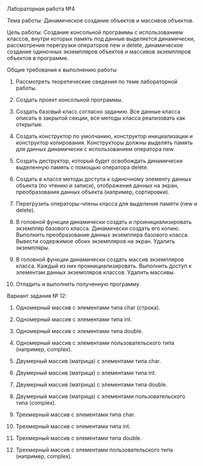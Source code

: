 



Лабораторная работа №4

Тема работы: Динамическое создание объектов и массивов объектов.



Цель работы: Создание консольной программы с использованием классов, внутри которых память под данные выделяется динамически, рассмотрение перегрузки операторов new и delete, динамическое создание одиночных экземпляров объектов и массивов экземпляров объектов в программе.



Общие требования к выполнению работы

1.    Рассмотреть теоретические сведения по теме лабораторной работы.

2.    Создать проект консольной программы.

3.    Создать базовый класс согласно заданию. Все данные класса описать в закрытой секции, все методы класса реализовать как открытые.

4.    Создать конструктор по умолчанию, конструктор инициализации и конструктор копирования. Конструкторы должны выделять память для данных динамически с использованием оператора new.

5.    Создать деструктор, который будет освобождать динамически выделенную память с помощью оператора delete.

6.    Создать в классе методы доступа к одиночному элементу данных объекта (по чтению и записи), отображения данных на экран, преобразования данных объекта (например, сортировки).

7.    Перегрузить операторы-члены класса для выделения памяти (new и delete).

8.    В головной функции динамически создать и проинициализировать экземпляр базового класса. Динамически создать его копию. Выполнить преобразование данных экземпляра базового класса. Вывести содержимое обоих экземпляров на экран. Удалить экземпляры.

9.    В головной функции динамически создать массив экземпляров класса. Каждый из них проинициализировать. Выполнить доступ к элементам данных экземпляров классов. Удалить массивы.

10. Отладить и выполнить полученную программу.


Вариант задания № 12:
1.    Одномерный массив с элементами типа char (строка).

2.    Одномерный массив с элементами типа int.

3.    Одномерный массив с элементами типа double.

4.    Одномерный массив с элементами пользовательского типа (например, complex).

5.    Двумерный массив (матрица) с элементами типа char.

6.    Двумерный массив (матрица) с элементами типа int.

7.    Двумерный массив (матрица) с элементами типа double.

8.    Двумерный массив (матрица) с элементами пользовательского типа (complex).

9.    Трехмерный массив с элементами типа char.

10. Трехмерный массив с элементами типа int.

11. Трехмерный массив с элементами типа double.

12. Трехмерный массив с элементами пользовательского типа (например, complex).

 

 
